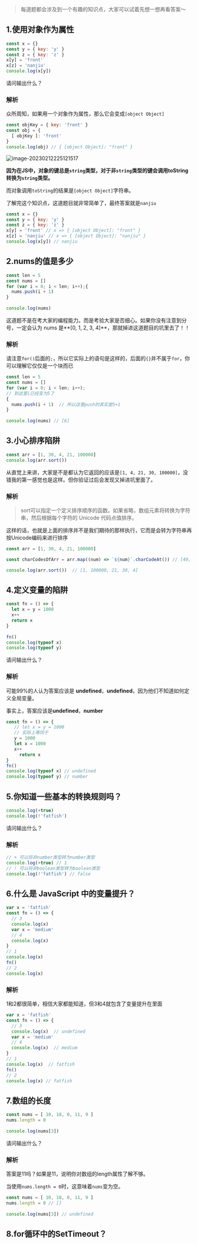 > 每道题都会涉及到一个有趣的知识点，大家可以试着先想一想再看答案～

## 1.使用对象作为属性

```js
const x = {}
const y = { key: 'y' }
const z = { key: 'z' }
x[y] = 'front'
x[z] = 'nanjiu'
console.log(x[y])
```

请问输出什么？

### 解析

众所周知，如果用一个对象作为属性，那么它会变成`[object Object]`

```js
const objKey = { key: 'front' }
const obj = {
  [ objKey ]: 'front'
}
console.log(obj) // { [object Object]: "front" }
```

![image-20230212225121517](/Users/songyao/Desktop/songyao/fe-nanjiu/images/2023/01/f1-1.png)

**因为在JS中，对象的键总是`string`类型，对于非`string`类型的键会调用toString转换为`string`类型。**

而对象调用`toString`的结果是`[object Object]`字符串。

了解完这个知识点，这道题目就非常简单了，最终答案就是`nanjiu`

```js
const x = {}
const y = { key: 'y' }
const z = { key: 'z' }
x[y] = 'front' // x => { [object Object]: "front" }
x[z] = 'nanjiu' // x => { [object Object]: "nanjiu" }
console.log(x[y]) // nanjiu
```

## 2.nums的值是多少

```js
const len = 5
const nums = []
for (var i = 0; i < len; i++);{
  nums.push(i + 1)
}
 
console.log(nums)
```

这道题不是在考大家的编程能力。而是考验大家是否细心。如果你没有注意到分号，一定会认为 nums 是**[0, 1, 2, 3, 4]**，那就掉进这道题目的坑里去了！！

### 解析

请注意`for()`后面的`;`，所以它实际上的语句是这样的，后面的`{}`并不属于`for`，你可以理解它仅仅是一个块而已

```js
const len = 5
const nums = []
for (var i = 0; i < len; i++);
// 到这里i已经变为5了
{
  nums.push(i + 1)  // 所以这里push的其实是5+1
}
 
console.log(nums) // [6]
```

## 3.小心排序陷阱

```js
const arr = [1, 30, 4, 21, 100000]
console.log(arr.sort())
```

从直觉上来讲，大家是不是都认为它返回的应该是`[1, 4, 21, 30, 100000]`，没错我的第一感觉也是这样。但你验证过后会发现又掉进坑里面了。

### 解析

> sort可以指定一个定义排序顺序的函数。如果省略，数组元素将转换为字符串，然后根据每个字符的 Unicode 代码点值排序。

这样的话，也就是上面的排序并不是我们期待的那样执行，它而是会转为字符串再按Unicode编码来进行排序

```js
const arr = [1, 30, 4, 21, 100000]

const charCodesOfArr = arr.map((num) => `${num}`.charCodeAt()) // [49, 51, 52, 50, 49]

console.log(arr.sort())  // [1, 100000, 21, 30, 4]
```

## 4.定义变量的陷阱

```js
const fn = () => {
  let x = y = 1000
  x++
  return x
}
 
fn()
console.log(typeof x)
console.log(typeof y)
```

请问输出什么？

### 解析

可能99%的人认为答案应该是 **undefined**，**undefined**，因为他们不知道如何定义全局变量。

事实上，答案应该是**undefined**，**number**

```js
const fn = () => {
   // let x = y = 1000   
   // 实际上等同于
   y = 1000
   let x = 1000
   x++
	 return x
}
fn()
console.log(typeof x) // undefined
console.log(typeof y) // number
```

## 5.你知道一些基本的转换规则吗？

```js
console.log(+true)
console.log(!'fatfish')
```

请问输出什么？

### 解析

```js
// + 可以将非number类型转为number类型
console.log(+true) // 1
// ! 可以将非boolean类型转为boolean类型
console.log(!'fatfish') // false
```

## 6.什么是 JavaScript 中的变量提升？

```js
var x = 'fatfish'
const fn = () => {
  // 3
  console.log(x)
  var x = 'medium'
  // 4
  console.log(x)
}
// 1
console.log(x)
fn()
// 2
console.log(x)
```

### 解析

1和2都很简单，相信大家都能知道，但3和4就包含了变量提升在里面

```js
var x = 'fatfish'
const fn = () => {
  // 3
  console.log(x)  // undefined
  var x = 'medium'
  // 4
  console.log(x)  // medium
}
// 1
console.log(x)  // fatfish
fn()
// 2
console.log(x) // fatfish
```

## 7.数组的长度

```js
const nums = [ 10, 18, 0, 11, 9 ]
nums.length = 0
 
console.log(nums[3])
```

请问输出什么？

### 解析

答案是11吗？如果是11，说明你对数组的length属性了解不够。

当使用`nums.length = 0`时，这意味着`nums`变为空。

```js
const nums = [ 10, 18, 0, 11, 9 ]
nums.length = 0 // []
 
console.log(nums[3]) // undefined
```

## 8.for循环中的SetTimeout？

